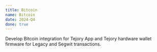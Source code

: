 ```yaml
---
title: Bitcoin
name: Bitcoin
date: 2024-Q4
done: true
---
```

Develop Bitcoin integration for Tejory App and Tejory hardware wallet firmware for Legacy and Segwit transactions.
